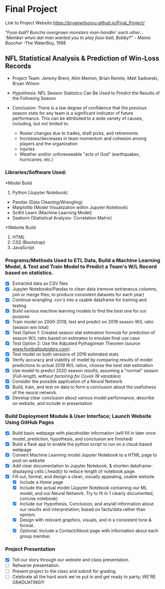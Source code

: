 # Final Project
Link to Project Website https://bryanwilsonru.github.io/Final_Project/

*"Foos-ball? Buncha overgrown monsters man-handlin' each other... 'Member when dat man wanted you to play foos-ball, Bobby?" - Mama Boucher*
-The WaterBoy, 1998

## NFL Statistical Analysis & Prediction of Win-Loss Records 

* Project Team: Jeremy Brent, Alim Memon, Brian Remite, Matt Sadowski, Bryan Wilson

* Hypothesis: NFL Season Statistics Can Be Used to Predict the Results of the Following Season

* Conclusion:
There is a low degree of confidence that the previous season stats for any team is a significant indicator of future performance. This can be attributed to a wide variety of causes, including, but not limited to: 
  - Roster changes due to trades, draft picks, and retirements
  - Increases/decreases in team momentum and cohesion among players and the organization
  - Injuries
  - Weather and/or unforeseeable "acts of God" (earthquakes, hurricanes, etc.)

### Libraries/Software Used:
*Model Build
1. Python        (Jupyter Notebook)
- Pandas         (Data Cleaning/Wrangling)
- Matplotlib     (Model Visualization within Jupyter Notebook)
- SciKit Learn   (Machine Learning Model)
- Seaborn        (Statistical Analysis- Correlation Matrix)

*Website Build
1. HTML 
2. CSS (Bootstrap)
3. JavaScript


### Programs/Methods Used to ETL Data, Build a Machine Learning Model, & Test and Train Model to Predict a Team's W/L Record based on statistics.
- [x] Extracted data as CSV files
- [x] Jupyter Notebooks/Pandas to clean data (remove extraneous columns, join or merge files; to produce consistent datasets for each year)
- [x] Continue wrangling .csv's into a usable dataframe for training and testing
- [x] Build various machine learning models to find the best one for our purpose
- [x] Train model on 2000-2018, test and predict on 2019 season W/L ratio (season win total)
- [x] Test Option 1: Created season stat estimation formula for prediction of season W/L ratio based on estimates to emulate final use case
- [x] Test Option 2: Use the Adjusted Pythagorean Theorem (source www.footballoutsiders.com)
- [x] Test model on both versions of 2019 estimated stats
- [x] Verify accuracy and viability of model by comparing results of model predictions to actual 2019 W/L ratios, choose the best stat estimation
- [x] Use model to predict 2020 season results; assuming a "normal" season (*Full-length, without factoring for Covid-19 variables*)
- [x] Consider the possible application of a Neural Network
- [x] Build, train, and test on data to form a conclusion about the usefulness of the neural network.
- [x] Develop clear conclusion about various model performance, describe on website, and include in presentation

### Build Deployment Module & User Interface; Launch Website Using GitHub Pages
- [x] Build basic webpage with placeholder information (will fill in later once model, prediction, hypothesis, and conclusion are finished)
- [x] Build a flask app to enable the python script to run on a cloud-based webpage
- [x] Convert Machine Learning model Jupyter Notebook to a HTML page to post on website
- [x] Add clear documentation to Jupyter Notebook, & shorten dataframe-displaying cells (.head()) to reduce length of notebook page.
- [x] Fill out, format, and design a clean, visually appealing, usable website
  - [x] Include a Home page
  - [x] Include the actual model (Jupyter Notebook containing our ML model, and our Neural Network. Try to fit in 1 clearly documented, concise notebook)
  - [x] Include our Hypothesis, Conclusion, and any/all information about our results and interpretation; based on facts/data rather than opinion.
  - [x] Design with relevant graphics, visuals, and in a consistent tone & format. 
  - [x] Optional: Include a Contact/About page with information about each group member. 
 
### Project Presentation
- [x] Tell our story through our website and class presentation.
- [ ] Rehearse presentation.
- [ ] Present project to the class and submit for grading.
- [ ] Celebrate all the hard work we've put in and get ready to party; WE'RE GRADUATING!!!

